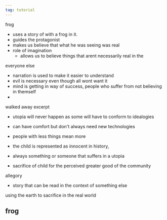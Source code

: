 ```yaml
---
tag: tutorial
---
```

frog 
- uses a story of with a frog in it.
- guides the protagonist 
- makes us believe that what he was seeing was real 
- role of imagination
	- allows us to believe things that arent necessarily real in the 

everyone else 
- narration is used to make it easier to understand
- evil is necessary even though all wont want it
- mind is getting in way of success, people who suffer from not believing in themself 
- 


walked away excerpt
- utopia will never happen as some will have to conform to idealogies 
- can have comfort but don't always need new technologies
- people with less things mean more

- the child is represented as innocent in history, 
- always something or someone that suffers in a utopia
- sacrifice of child for the perceived greater good of the community 

allegory 
- story that can be read in the context of something else 

using the earth to sacrifice in the real world




frog 
- 